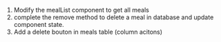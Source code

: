 1. Modify the mealList component to get all meals
2. complete the remove method to delete a meal in database and update component state.
3. Add a delete bouton in meals table (column acitons)

